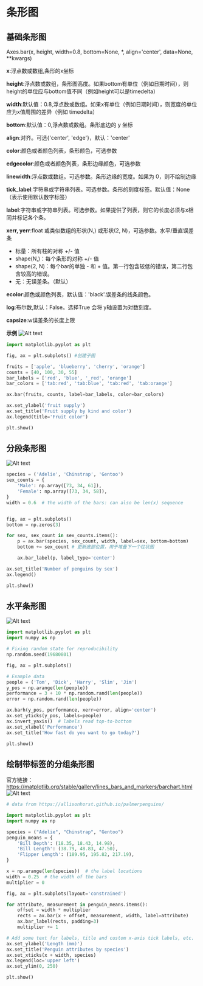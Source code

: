 # 条形图
## 基础条形图
Axes.bar(x, height, width=0.8, bottom=None, *, align='center', data=None, **kwargs)

**x**:浮点数或数组,条形的x坐标

**height**:浮点数或数组，条形图高度。如果bottom有单位（例如日期时间），则height的单位应与bottom值不同（例如height可以是timedelta）

**width**:默认值：0.8,浮点数或数组。如果x有单位（例如日期时间），则宽度的单位应为x值周围的差异（例如 timedelta）

**bottom**:默认值：0,浮点数或数组。条形底边的 y 坐标

**align**:对齐。可选{'center', 'edge'}，默认：'center'

**color**:颜色或者颜色列表，条形颜色，可选参数

**edgecolor**:颜色或者颜色列表，条形边缘颜色，可选参数

**linewidth**:浮点数或数组。可选参数。条形边缘的宽度。如果为 0，则不绘制边缘

**tick_label**:字符串或字符串列表。可选参数。条形的刻度标签。默认值：None（表示使用默认数字标签）

**label**:字符串或字符串列表。可选参数。如果提供了列表，则它的长度必须与x相同并标记各个条。

**xerr, yerr**:float 或类似数组的形状(N,) 或形状(2, N)，可选参数。水平/垂直误差条
- 标量：所有柱的对称 +/- 值
- shape(N,)：每个条形的对称 +/- 值
- shape(2, N)：每个bar的单独 - 和 + 值。第一行包含较低的错误，第二行包含较高的错误。
- 无：无误差条。（默认）

**ecolor**:颜色或颜色列表，默认值：'black'.误差条的线条颜色。

**log**:布尔数,默认：False。选择True 会将 y轴设置为对数刻度。

**capsize**:w误差条的长度上限

**示例**
![Alt text](img/img2.png)
```python
import matplotlib.pyplot as plt

fig, ax = plt.subplots() #创建子图

fruits = ['apple', 'blueberry', 'cherry', 'orange']
counts = [40, 100, 30, 55]
bar_labels = ['red', 'blue', '_red', 'orange']
bar_colors = ['tab:red', 'tab:blue', 'tab:red', 'tab:orange']

ax.bar(fruits, counts, label=bar_labels, color=bar_colors)

ax.set_ylabel('fruit supply')
ax.set_title('Fruit supply by kind and color')
ax.legend(title='Fruit color')

plt.show()
```
## 分段条形图
![Alt text](img/img3.png)
```python
species = ('Adelie', 'Chinstrap', 'Gentoo')
sex_counts = {
    'Male': np.array([73, 34, 61]),
    'Female': np.array([73, 34, 58]),
}
width = 0.6  # the width of the bars: can also be len(x) sequence


fig, ax = plt.subplots()
bottom = np.zeros(3)

for sex, sex_count in sex_counts.items():
    p = ax.bar(species, sex_count, width, label=sex, bottom=bottom)
    bottom += sex_count # 更新底部位置，用于堆叠下一个柱状图

    ax.bar_label(p, label_type='center')

ax.set_title('Number of penguins by sex')
ax.legend()

plt.show()
```
## 水平条形图
![Alt text](img/img4.png)
```python
import matplotlib.pyplot as plt
import numpy as np

# Fixing random state for reproducibility
np.random.seed(19680801)

fig, ax = plt.subplots()

# Example data
people = ('Tom', 'Dick', 'Harry', 'Slim', 'Jim')
y_pos = np.arange(len(people))
performance = 3 + 10 * np.random.rand(len(people))
error = np.random.rand(len(people))

ax.barh(y_pos, performance, xerr=error, align='center')
ax.set_yticks(y_pos, labels=people)
ax.invert_yaxis()  # labels read top-to-bottom
ax.set_xlabel('Performance')
ax.set_title('How fast do you want to go today?')

plt.show()
```
## 绘制带标签的分组条形图
官方链接：https://matplotlib.org/stable/gallery/lines_bars_and_markers/barchart.html
![Alt text](img/img5.png)
```python
# data from https://allisonhorst.github.io/palmerpenguins/

import matplotlib.pyplot as plt
import numpy as np

species = ("Adelie", "Chinstrap", "Gentoo")
penguin_means = {
    'Bill Depth': (18.35, 18.43, 14.98),
    'Bill Length': (38.79, 48.83, 47.50),
    'Flipper Length': (189.95, 195.82, 217.19),
}

x = np.arange(len(species))  # the label locations
width = 0.25  # the width of the bars
multiplier = 0

fig, ax = plt.subplots(layout='constrained')

for attribute, measurement in penguin_means.items():
    offset = width * multiplier
    rects = ax.bar(x + offset, measurement, width, label=attribute)
    ax.bar_label(rects, padding=3)
    multiplier += 1

# Add some text for labels, title and custom x-axis tick labels, etc.
ax.set_ylabel('Length (mm)')
ax.set_title('Penguin attributes by species')
ax.set_xticks(x + width, species)
ax.legend(loc='upper left')
ax.set_ylim(0, 250)

plt.show()
```